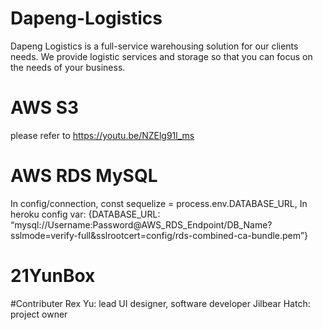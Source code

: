 # Dapeng-Logistics
Dapeng Logistics is a full-service warehousing solution for our clients needs.  We provide logistic services and storage so that you can focus on the needs of your business.

# AWS S3
please refer to https://youtu.be/NZElg91l_ms

# AWS RDS MySQL
In config/connection, const sequelize = process.env.DATABASE_URL,
In heroku config var:
{DATABASE_URL: “mysql://Username:Password@AWS_RDS_Endpoint/DB_Name?sslmode=verify-full&sslrootcert=config/rds-combined-ca-bundle.pem”}

# 21YunBox

#Contributer
Rex Yu: lead UI designer, software developer
Jilbear Hatch: project owner
